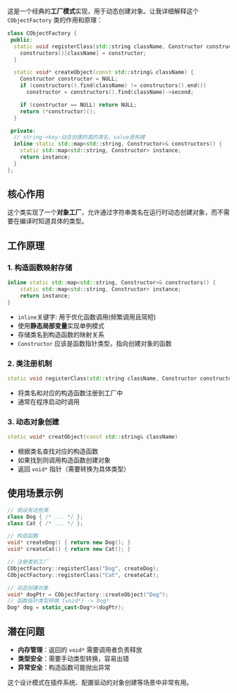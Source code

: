 这是一个经典的**工厂模式**实现，用于动态创建对象。让我详细解释这个 `CObjectFactory` 类的作用和原理：

```cpp
class CObjectFactory {
 public:
  static void registerClass(std::string className, Constructor constructor) {
    constructors()[className] = constructor;
  }

  static void* createObject(const std::string& className) {
    Constructor constructor = NULL;
    if (constructors().find(className) != constructors().end())
      constructor = constructors().find(className)->second;

    if (constructor == NULL) return NULL;
    return (*constructor)();
  }

 private:
  // string->key:动态创建的类的类名，value是构建
  inline static std::map<std::string, Constructor>& constructors() {
    static std::map<std::string, Constructor> instance;
    return instance;
  }
};
```

## 核心作用

这个类实现了一个**对象工厂**，允许通过字符串类名在运行时动态创建对象，而不需要在编译时知道具体的类型。

## 工作原理

### 1. 构造函数映射存储
```cpp
inline static std::map<std::string, Constructor>& constructors() {
    static std::map<std::string, Constructor> instance;
    return instance;
}
```
- `inline`关键字: 用于优化函数调用(频繁调用且简短)
- 使用**静态局部变量**实现单例模式
- 存储类名到构造函数的映射关系
- `Constructor` 应该是函数指针类型，指向创建对象的函数

### 2. 类注册机制
```cpp
static void registerClass(std::string className, Constructor constructor)
```
- 将类名和对应的构造函数注册到工厂中
- 通常在程序启动时调用

### 3. 动态对象创建
```cpp
static void* creatObject(const std::string& className)
```
- 根据类名查找对应的构造函数
- 如果找到则调用构造函数创建对象
- 返回 `void*` 指针（需要转换为具体类型）

## 使用场景示例

````cpp
// 假设有这些类
class Dog { /* ... */ };
class Cat { /* ... */ };

// 构造函数
void* createDog() { return new Dog(); }
void* createCat() { return new Cat(); }

// 注册类到工厂
CObjectFactory::registerClass("Dog", createDog);
CObjectFactory::registerClass("Cat", createCat);

// 动态创建对象
void* dogPtr = CObjectFactory::createObject("Dog");
// 函数指针类型转换 (void*) -> Dog*
Dog* dog = static_cast<Dog*>(dogPtr);
````

## 潜在问题

- **内存管理**：返回的 `void*` 需要调用者负责释放
- **类型安全**：需要手动类型转换，容易出错
- **异常安全**：构造函数可能抛出异常

这个设计模式在插件系统、配置驱动的对象创建等场景中非常有用。
